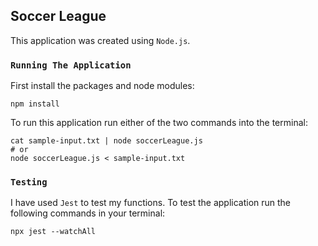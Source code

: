 ## Soccer League

This application was created using `Node.js`.

### `Running The Application`

First install the packages and node modules:

```
npm install
```

To run this application run either of the two commands into the terminal:

```
cat sample-input.txt | node soccerLeague.js
# or
node soccerLeague.js < sample-input.txt
```

### `Testing`

I have used `Jest` to test my functions. To test the application run the following commands in your terminal:

```
npx jest --watchAll
```
